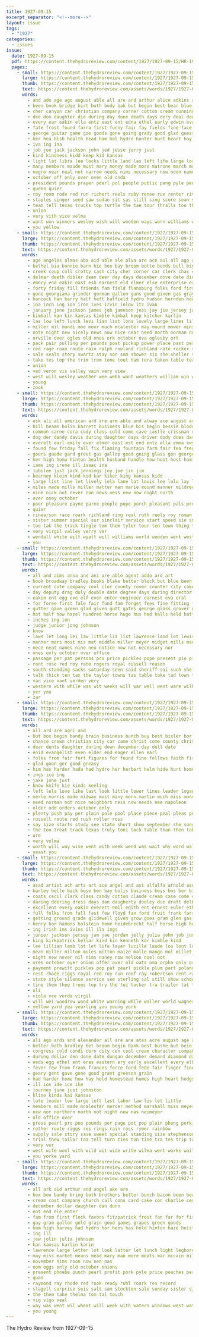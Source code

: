 ```yaml
---
title: 1927-09-15
excerpt_separator: "<!--more-->"
layout: issue
tags:
  - "1927"
categories:
  - issues
issue:
  date: 1927-09-15
  pdf: https://content.thehydroreview.com/content/1927/1927-09-15/HR-1927-09-15.pdf
  pages:
    - small: https://content.thehydroreview.com/content/1927/1927-09-15/small/HR-1927-09-15-01.jpg
      large: https://content.thehydroreview.com/content/1927/1927-09-15/large/HR-1927-09-15-01.jpg
      thumb: https://content.thehydroreview.com/content/1927/1927-09-15/thumbnails/HR-1927-09-15-01.jpg
      text: https://content.thehydroreview.com/assets/words/1927/1927-09-15/HR-1927-09-15-01.txt
      words:
        - and ade age ago august able all are ard arthur alice adkins allie art aid anderson
        - been book bridge birt both body bak but begin best bear blue bunch boy bryson bernard business bread ben beams below branson branch bradley bik big band baby borger bill ball brought bartgis brow beam bitten better board brakebill bow born back bir billie
        - cher canyon car christian company corner cotton cream cunningham child carry chair chas clain corpora course clever call coll county cunning carl columbus college clinton chief coach care come christ colony cones childers constant city carrie cox cake church chappell cody cane clown corn card cleveland cornet curl class con came courage creek clerk
        - dee don daughter die during day done death days dery deal doubt dadd dames dear deep down der davie destro door due
        - every ear eakin ella entz east ent edna ethel early edwin eva ene else est elder ervin evangelist enter
        - fate frost found farra first funny fair fay fields fine face full fred fruit field fever far fell fall few former foot forrest favor farm fire friday for from fast free felton ford frank friends
        - george guitar game goo goods gone going grady good glad guess group grain games goldie goes gilmore ground gin
        - her hea hish health head ham hol hydro hunter hurt heart hoy hope half has hardware how helm horse had heeger hand happy hinton heaven hood hoh homer hard held him houg house home harvest homa hafer hart hern hatfield
        - iva ing ina
        - job jee jack jackson john jed jesse jerry just
        - kind kindness kidd keep kid kansas
        - light lat libra lee locks little land las left life large lora logan let living lookeba long lincoln look liv line lew lorenzen lawrence loss lasswell live lowing last lyon love lindsay leng leo list lov
        - many members maude must mary money made more matrone march may morning mill mcavoy marie most miles marshall minor monday mildred men morgan merry meyer maize martin main miss maine mar mat matter much
        - negro near neal not narrow needs nims necessary now noon name newton noel news nees nicely names notice new night
        - october off only over oven old onda
        - president pounds prayer pearl pol people public pang pyle pen part persons post place porter pals proud pears pro pest palmer pic pitzer pretty pound par pastor pyles pope poor piece present
        - queen quier
        - roy room rode red run richert reels ruby renee rue renter river ren rowan reading regular riggs rons reno reuben read rolls
        - staples singer seed saw sudan sit sas still sing score sean son sale saturday sunday strong shaw sides side season say smile such sun study step strike speed shown sugar seven sood store surprise song second sis special sisson street sept service september state sten set shook stange see stone show shall sorrow she steel sam settle seems short said school stock straight standard south
        - team tell texas trucks top turtle the tae tour thralls too than treas ton them ten town turner tear thy taste times tom take tyler tary tie tommie thomas tut
        - union
        - very vith vice velma
        - want won winners wesley wish will wooden ways worn williams wagon way went words wood worley west wilson world weak week was win washer weatherford while well with wat work wild wife winning water willie
        - you yellow
    - small: https://content.thehydroreview.com/content/1927/1927-09-15/small/HR-1927-09-15-02.jpg
      large: https://content.thehydroreview.com/content/1927/1927-09-15/large/HR-1927-09-15-02.jpg
      thumb: https://content.thehydroreview.com/content/1927/1927-09-15/thumbnails/HR-1927-09-15-02.jpg
      text: https://content.thehydroreview.com/assets/words/1927/1927-09-15/HR-1927-09-15-02.txt
      words:
        - age angeles almas aba aid able ale alva are ace aul all ago ates abut anon aver appleman and ary arthur ariz anna allen aaron
        - bethel bia bonnie barn bie box bay broom botte bonds bull big bernard been both brother boys butler bridge black bridgeport bas ballon bunch bick boe ballou bartgis bertha best boy berlin better bank but began brou belle bird bry baldwin
        - creek coup coll crotty cash city cher corner car clerk chas came cust colony comfort cattle cos carr child chick clark corn chen colorado cedar credit conver center cases certain charles coy church cot clinton coffee can
        - delmar death dibler dean deer day days december dove date dinner deward duty dennis doing done das demotte daughter
        - emery end eakin east esh earnest eld elmer else enterprise erford everett egg evans emerson
        - forty friday fill friends fam field flansburg folks ford first fred fryc fry farm few filling forrest faith fleeman fresh fair from fruit fairy for frank
        - gone georgiana grinder gorman gallon guns good given gas gray goods ghering gripe gerde givin guest gher
        - hancock han harry half heft hatfield hydro hudson herndon hodges house high hough hole horse heater husband head hom hennessey harrow has hei hinton him her heard heid home hubert held hater hone had
        - ina inch ing ion iron ives irvin inlow itz ivan
        - january jone jackson james job jameson jess jay jie jersey jakes john johnnie
        - kimball kan kin kansas kimble kimbal keep kitchen karlin
        - las low left lunch levi lian list lons lovely large lines lillie loan los long last lite lowell little lloyd lewis line laval lin
        - miller mil mondi moe moor much mcalester may mound mower mins mer moy miss more mon march mos macklin mccain marble milward most mention magnolia martin moline monday made milk maude morgan mond mcneely mackey many mare miles murphy mellon
        - note night new nicely news now nice near need north norman noon nat not
        - orville over ogles old ones ork october ova oglesby ort
        - pack pair pulling per pounds post pickup power place past persons public pearl para pitzer president pleasant present
        - red rage roan route rain ralph rowland richland rate rocker ross rober randell riggs roy ruby rub ren
        - sale seals story swartz stay son som shower six she sheller shape seven second sather sun surprise sunday stary stand sick station set smart september samo south seal skaggs seem spring such service smooth smith schools saturday special state shelton stove sell school sybil speed sam see strange stutsman sump scott stone
        - take tes top the trim trom tone tout tam tera taken table teacher thomason too teal ted tooth tow till tave them trip thoma teter theisen then touch triplett
        - union
        - ved veron vis valley vain very view
        - west will wesley weather wee webb want weathers william win wort with weeks western wagon week wise wheel wash went wire was way wife write weig weatherford williams wykert work
        - young
        - zook
    - small: https://content.thehydroreview.com/content/1927/1927-09-15/small/HR-1927-09-15-03.jpg
      large: https://content.thehydroreview.com/content/1927/1927-09-15/large/HR-1927-09-15-03.jpg
      thumb: https://content.thehydroreview.com/content/1927/1927-09-15/thumbnails/HR-1927-09-15-03.jpg
      text: https://content.thehydroreview.com/assets/words/1927/1927-09-15/HR-1927-09-15-03.txt
      words:
        - ask ali all american ard are arm able and alway ace august acres alfred america asa ade ave
        - bill beams bolin barrett business blue bis begin bessie blood bake brother butler ben big bro bert bradley bee bore body black bridgeport bring brothers bout best boucher bertha but been brew
        - common carne cora cody class cold come cave castle crissman chi colony colorado cousin canton castles car college carver can choice card city claude clash cordell
        - dog der dandy davis during daughter days driver dody does davina day death dora daughters dally
        - everett earl emily ever elmer east est end entz ella emma ewy
        - found few friday fall fix flaming fountain farm fair fea fred from fight fon ford frank fitzpatrick fost factor fast friesen for fun friends full fleeman farr
        - goers gaede gard greet gas gallop good going glass gon george gone guitar ghering gus gun gay gram
        - her high homa hinton health husband handle how hoot host hamilton home hay hydro haggard henry has hunting him horse house hollis hudson hedge hour hot hold had heard
        - iams ing irene ill isaac ina
        - jubilee just jack jennings joy joe jin jim
        - kearney klein kind kid kar kiker king kansas kidd
        - large list line let lively lela lane lat louis lee lulu lay left lady lak lyon lege lou last lila lew low liggett life louise
        - miles made mills miller matter man marie mound manner mildred merly miss musi may maud morning melvin monday morris mirth must most much mayo million monda mean
        - nine nick not never non news ness new now night north
        - over oney october
        - poor pleasure payne paree people pope porch pleasant pals pro pigg pears per past pay present part pearl pete proven page payn pennington poage
        - quier
        - rinearson race roark richland ring real ruth reels roy roman ralph rose raymond rah riggs renee
        - sister summer special sur sinclair service start speed sie smith shipman sylvester savage sunday study shows show size small staples sese see stutes saturday september school steel speck sonora she son setting sing six standard sun sons siege starring smally soon seen state seger short store
        - too tak the track tingle tom them tyler tour ten town thing treat thralls tures trucks troy tober ton take tank test
        - very virgil valley verry ver
        - wendall white wilt wyatt will williams world wooden went western well with weather was weatherford working wire week winter wish weeks won wright work west wilson writer wilbur
        - you
    - small: https://content.thehydroreview.com/content/1927/1927-09-15/small/HR-1927-09-15-04.jpg
      large: https://content.thehydroreview.com/content/1927/1927-09-15/large/HR-1927-09-15-04.jpg
      thumb: https://content.thehydroreview.com/content/1927/1927-09-15/thumbnails/HR-1927-09-15-04.jpg
      text: https://content.thehydroreview.com/assets/words/1927/1927-09-15/HR-1927-09-15-04.txt
      words:
        - all and aims anna ane ani are able agent addo ard art
        - book broadway bradley books blake better block but blue been brie back band board bill bottom butter bran beans bank black ber brown bar bore beat best
        - current cute company cool cler county cover counter city cake cook cost col charles chas child collins clerk chilli chap con caddo cheap
        - day deputy drag duly double date degree days during director donna dog dennis doc does doub
        - eakin ent egg eve elf ever enter engineer earnest eva eral
        - for foree first fale fair fund fam forget fees fine fitting from fare fatt force full found fail fall
        - gutter gave green glad given gutt gates george glass grover good gather grade
        - hot half how hazel hundred horse huge hus had halls held hatfield hal has hund homa her hydro hearing holding husband
        - inches ing ion
        - judge junior jong johnson
        - know
        - laws let long lei law little lia list lawrence land lot lewis last life lucky linge lat lor levy late leonard labor lesh lunch lien
        - manner mars most mis mat middle miller meyer midget mills made more may mayor main many mate miss market much matter
        - nece neat names nine neu notice now not necessary nor
        - ones only october over office
        - passage per pat persons pro price pickles pope present pie piece pay part pear pall peach postin prom person place post past prima pour
        - rant rose red roy rate rogers royal russell reason
        - south standing sacks saturday seen said sheriff sai such she sears streets story six sey shall stanton stees store saad sept stands stiff september schoo state set sand sary stute stone special sugar see sol show street smoot siege school side states seid son service
        - talk thick ten tax the taylor towns tas table take tad town tate tur theron timothy ted tow triplett them than telling troy
        - van vice vant verden very
        - western with while was wit weeks will war well west ware wilk wooden week wood way wide
        - yer you
        - zar
    - small: https://content.thehydroreview.com/content/1927/1927-09-15/small/HR-1927-09-15-05.jpg
      large: https://content.thehydroreview.com/content/1927/1927-09-15/large/HR-1927-09-15-05.jpg
      thumb: https://content.thehydroreview.com/content/1927/1927-09-15/thumbnails/HR-1927-09-15-05.jpg
      text: https://content.thehydroreview.com/assets/words/1927/1927-09-15/HR-1927-09-15-05.txt
      words:
        - all ard are agri and
        - but box begin bandy brain business bunch buy best bixler bor books brought been bible big
        - chance crown christian city car came christ come county christmas constant church cream choice cake cal castle ches course christians can cox
        - dear dents daughter during down december day dell date
        - enid evangelist even elder end eager ellen earl
        - folks from fair fort figures for found fine fellows faith first
        - glad goon ger good greasy
        - him has harder hada had hydro her herbert helm hide hurt home hing hall henry held how
        - ings ice ing
        - jake jone just
        - know knife kie kinds keeling
        - left lela love like last look little lower lines leader logan learned
        - merle morris made midway most many morn martin much miss monday man
        - need norman not nice neighbors ness now needs nee napoleon
        - older odd orders october only
        - plenty push pay per plain pole pool place piece peal pleas pee people peggy peo
        - russell route red rush roller ross
        - say size starts study see state short show september she song sermon seifert singer shows store selves saw such saturday stand spring service season sunday special sene school stange solo said soon
        - the too treat track texas truly toni tock table than then take town them
        - ure
        - very velma
        - worth will way wise went with week wend was wait why word wall well wax want watch wilson work
        - yeast you
    - small: https://content.thehydroreview.com/content/1927/1927-09-15/small/HR-1927-09-15-06.jpg
      large: https://content.thehydroreview.com/content/1927/1927-09-15/large/HR-1927-09-15-06.jpg
      thumb: https://content.thehydroreview.com/content/1927/1927-09-15/thumbnails/HR-1927-09-15-06.jpg
      text: https://content.thehydroreview.com/assets/words/1927/1927-09-15/HR-1927-09-15-06.txt
      words:
        - asad artist ach arts art ace angel and ast alfalfa arnold ason albert auxier all acres ard amos ano are appl ada apple
        - barley belle back bose ben bay bolis business boys bos ber bixler blakley bros beans barber baie bread ballew been bridgeport boucher buck bertha best beat battle black bro big ballow bill butter bull broom barn blanco but butcher beri branson broce bryson brought barr bright binder blanchard boer bintz bernard
        - coats cecil clark class candy cotton claude cream case come cabbage centers craig champion coleman charles childs city cox chas carney corn clown cedar camp cane cail cross crowder che cattle craft cope colts cave clarence carl clifford care cash cordell chet curtis cake cherry cartwright county castle clover
        - daring deering dress days don daugherty dooley due draft delbert dar does during drill dos dally dent dad dorso dash daughter dog
        - excellent every eakin everett emil edith ent ernest euler ethel early end edna est eva
        - full folks from fall fast few floyd fan ford fruit frank farra fancy free fine first felton fellow far frost farr felion fair fudge folk for fred farm
        - getting ground grade glidewell given grow goes gram glen gas george griffin good gain grape ghering gardner gilchrist greeson gol greet gregg general grain golden grady
        - henry hor hamons holstein home heidebrecht half horse high hopewell hull heads heber hereford huron hydo handle henke hinton helen hamilton hour haye hand hearing her hay hart hall hazel hammons huge howerton hugh has helfer hands hold hydro held had house
        - ing irish ims ivins ill ila ings
        - junior jackson jersey jam jae jordan jelly julia john job jumbo
        - king kirkpatrick kellar kind kin kenneth kor kimble kidd
        - lee lillian lamb lot let life layer lucille laude lou lout long les lydia land luck lowell light lloyd last litter leifer loretta lorene
        - mean miller milton mules mitton maize malle mango mol millet milo mountain martin mule melba merry mix marine mis mine made min mire mary mapel midway morris many most man miles men male mille masoner martha
        - night new never nil nims naney now nelson noel not
        - ores october oyer onion offer over old oats oma orpha only orchard onions
        - payment prewitt pickles pop pat pearl pickle plum part poland pure police parra place pears peppers piano pillow pair painting pose per proud pro people pump pulling pack pic pete pear plain pou plate parm past patterson poteet page peach pitzer prince peaches par prairie pean piece pac
        - rest rhode riggs royal red roy run roof ray robertson rent ram richert rice russel rio roar road rolls race russell reber rac register room
        - state style silence service see sterling sal still show school sale set stange shows sow states special senior sey summer stallion signs staples shaw son sugar sad stand sunday stuff shoats shelton scarf step stock smith sweet silver side seys strawberry she shown space selling seed stockton stroll south september six
        - tine them thee trees top try the toi tucker tra trailer tat taken tei triplet tommy ted tar thyng troy triplett team thies thor
        - uli
        - viola vee verda virgil
        - will wei woodrow wood white warning while waller world wagner walks willa walker won winter wilson williams week with weight winners wheel was wheat warren western wire wharton want worth wooden work water wagoner
        - yellow yard yea yearling you young york
    - small: https://content.thehydroreview.com/content/1927/1927-09-15/small/HR-1927-09-15-07.jpg
      large: https://content.thehydroreview.com/content/1927/1927-09-15/large/HR-1927-09-15-07.jpg
      thumb: https://content.thehydroreview.com/content/1927/1927-09-15/thumbnails/HR-1927-09-15-07.jpg
      text: https://content.thehydroreview.com/assets/words/1927/1927-09-15/HR-1927-09-15-07.txt
      words:
        - ali ago ards and alexander all are ane ates acre august age aver allen aid
        - better both bradley bet broom begin bank best bushe but bein been buyers bills big business bout boys buy bunda
        - congress cold condi corn city cen cool cream character company carlyle carmen courts champion county con come can cry carry col
        - during dollar den done date dungan december demand diamond day drought daughter drop does doctor
        - eeds egg ethel ent eras eastern ery early excellent every elk ead enid eam
        - fever few from frank frances force ford fede fair finger fine fall first fait friends for fed forget farm felton
        - geary gent gave gone good grant greeson grain
        - had harder home how hay held homestead humes high heart hodgson half hydro henke hatfield her head harvest hinton handle has
        - ill ion ide ice ike
        - journey june just johnston
        - kline kinds kai kansas
        - late leader low large left last labor law lis let little
        - members mill made mcalester mercer method marshall miss meyer mens mules mal mash much more most man many mass market monday
        - new nor northern north not night now nas neumeyer
        - old office over
        - press pearl pro poo pounds per page pot pop plain phong perkins pay place peach piston pratt
        - rother route riggs res rings rain ross rymer rainbow
        - supply sale story save sweet special standing size stephenson scott southern shows set show silk sell september state states smith school service see sales som safe south sack suits spring stats still suit springfield
        - trial thew tailor taa tell turn ties ton tine tra tes trip tame try than treat times too top the thede tate
        - very ver
        - west wife wool with wild wit wide write wilma went works wait week want was will weatherford while williams weather won winter work world
        - you yorke yard
    - small: https://content.thehydroreview.com/content/1927/1927-09-15/small/HR-1927-09-15-08.jpg
      large: https://content.thehydroreview.com/content/1927/1927-09-15/large/HR-1927-09-15-08.jpg
      thumb: https://content.thehydroreview.com/content/1927/1927-09-15/thumbnails/HR-1927-09-15-08.jpg
      text: https://content.thehydroreview.com/assets/words/1927/1927-09-15/HR-1927-09-15-08.txt
      words:
        - all ark aid arthur and angel ake are
        - box bou bandy bring both brothers better bunch bacon been beach brother beans bertha
        - cream cost company church call cons card cake con charlie center come can corn
        - december dollar daughter dan dunn
        - ent end ele enter
        - fam from first flock favors fitzpatrick frost fan far for fire
        - gay gram gallon gold grain good games grapes green goods
        - ham high harvey had hydro hor hens has hold hinton haze hoist home her hams
        - ing ill
        - jew jolin julia johnson
        - kan kansas karlin karin
        - lawrence large letter lot look latter let lunch light leghorn
        - may miss market means mead mary man more meats mar mccain mills
        - november nims noon now nen nas
        - oom oggs only old october onions
        - present phoebe punch pearl profit pork pyle price peaches per pro peach pounds pauline pepe
        - quan
        - raymond ray rhode red rook ready ruhl roark res record
        - slagell surprise seis salt sam stockton sale sunday sister sixt stutzman school selling stroke snyders son save such sweet shaw she september sugar set snyder see summer sack
        - the them take thelma tom tal touch
        - vig vigo veal
        - way was went wil wheat will week with waters windows west watch
        - you young
---
```


The Hydro Review from 1927-09-15

<!--more-->

